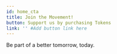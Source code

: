 ```yaml
---
id: home_cta
title: Join the Movement!
button: Support us by purchasing Tokens
link: '' #Add button link here
---
```


Be part of a better tomorrow, today.

<!-- button2: Spread our Message
link: ''
button3: Join our Community
link: '' -->